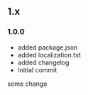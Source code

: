 ## 1.x

### 1.0.0

* added package.json
* added localization.txt
* added changelog
* Initial commit

some change
